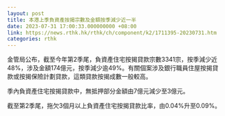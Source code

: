 ```yaml
---
layout: post
title: 本港上季負資產按揭宗數及金額按季減少近一半
date: 2023-07-31 17:00:33.000000000 +08:00
link: https://news.rthk.hk/rthk/ch/component/k2/1711395-20230731.htm
categories: rthk
---
```


金管局公布，截至今年第2季尾，負資產住宅按揭貸款宗數3341宗，按季減少近48%，涉及金額174億元，按季減少逾49%。有關個案涉及銀行職員住屋按揭貸款或按揭保險計劃貸款，這類貸款按揭成數一般較高。

季內負資產住宅按揭貸款中，無抵押部分金額由7億元減少至3億元。

截至第2季尾，拖欠3個月以上負資產住宅按揭貸款比率，由0.04%升至0.09%。
